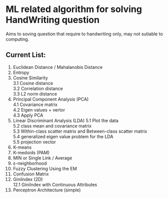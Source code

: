 # ML related algorithm for solving HandWriting question
Aims to soving question that require to handwriting only, may not sutiable to computing.
## Current List:
1. Euclidean Distance / Mahalanobis Distance
2. Entropy
3. Cosine Similarity  
3.1 Cosine distance  
3.2 Correlation distance  
3.3 L2 norm distance  
4. Principal Component Analysis (PCA)  
4.1 Covariance matrix  
4.2 Eigen values + vertor  
4.3 Apply PCA  
5. Linear Discriminant Analysis (LDA)
5.1 Plot the data  
5.2 class mean and covariance matrix  
5.3 Within-class scatter matrix and Between-class scatter matrix  
5.4 generalized eigen value problem for the LDA  
5.5 projection vector  
6. K-means
7. K-medoids (PAM)
8. MIN or Single Link / Average
9. ε-neighborhood
10. Fuzzy Clustering Using the EM 
11. Confusion Matrix
12. GiniIndex (2D)  
12.1 GiniIndex with Continuous Attributes  
13. Perceptron Architecture (simple)  
